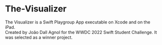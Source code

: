 # The-Visualizer
The Visualizer is a Swift Playgroup App executable on Xcode and on the iPad.
<br /> Created by João Dall Agnol for the WWDC 2022 Swift Student Challenge. It was selected as a winner project.
